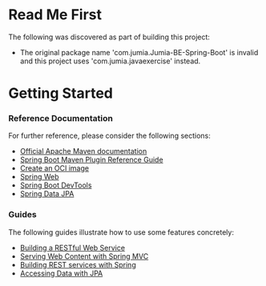 # Read Me First

The following was discovered as part of building this project:

- The original package name 'com.jumia.Jumia-BE-Spring-Boot' is invalid and this project uses 'com.jumia.javaexercise' instead.

# Getting Started

### Reference Documentation

For further reference, please consider the following sections:

- [Official Apache Maven documentation](https://maven.apache.org/guides/index.html)
- [Spring Boot Maven Plugin Reference Guide](https://docs.spring.io/spring-boot/docs/2.4.5/maven-plugin/reference/html/)
- [Create an OCI image](https://docs.spring.io/spring-boot/docs/2.4.5/maven-plugin/reference/html/#build-image)
- [Spring Web](https://docs.spring.io/spring-boot/docs/2.4.5/reference/htmlsingle/#boot-features-developing-web-applications)
- [Spring Boot DevTools](https://docs.spring.io/spring-boot/docs/2.4.5/reference/htmlsingle/#using-boot-devtools)
- [Spring Data JPA](https://docs.spring.io/spring-boot/docs/2.4.5/reference/htmlsingle/#boot-features-jpa-and-spring-data)

### Guides

The following guides illustrate how to use some features concretely:

- [Building a RESTful Web Service](https://spring.io/guides/gs/rest-service/)
- [Serving Web Content with Spring MVC](https://spring.io/guides/gs/serving-web-content/)
- [Building REST services with Spring](https://spring.io/guides/tutorials/bookmarks/)
- [Accessing Data with JPA](https://spring.io/guides/gs/accessing-data-jpa/)
